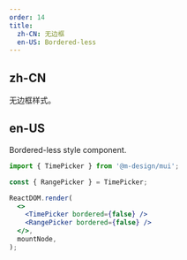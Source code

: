 ```yaml
---
order: 14
title:
  zh-CN: 无边框
  en-US: Bordered-less
---
```


## zh-CN

无边框样式。

## en-US

Bordered-less style component.

```jsx
import { TimePicker } from '@m-design/mui';

const { RangePicker } = TimePicker;

ReactDOM.render(
  <>
    <TimePicker bordered={false} />
    <RangePicker bordered={false} />
  </>,
  mountNode,
);
```
